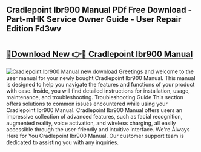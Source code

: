 ## Cradlepoint Ibr900 Manual PDf Free Download - Part-mHK Service Owner Guide - User Repair Edition Fd3wv

# <h2><a href="http://bc32913.oget.top/?id=Cradlepoint+Ibr900+Manual">🔗Download New 👉🔴 Cradlepoint Ibr900 Manual</a></h2>

[![Cradlepoint Ibr900 Manual new download](https://i.imgur.com/5g1atiW.png)](http://bc32913.oget.top/?id=Cradlepoint+Ibr900+Manual)
Greetings and welcome to the user manual for your newly bought Cradlepoint Ibr900 Manual. This manual is designed to help you navigate the features and functions of your product with ease. Inside, you will find detailed instructions for installation, usage, maintenance, and troubleshooting. Troubleshooting Guide This section offers solutions to common issues encountered while using your Cradlepoint Ibr900 Manual. Cradlepoint Ibr900 Manual offers users an impressive collection of advanced features, such as facial recognition, augmented reality, voice activation, and wireless charging, all easily accessible through the user-friendly and intuitive interface. We're Always Here for You Cradlepoint Ibr900 Manual. Our customer support team is dedicated to assisting you with any inquiries.
